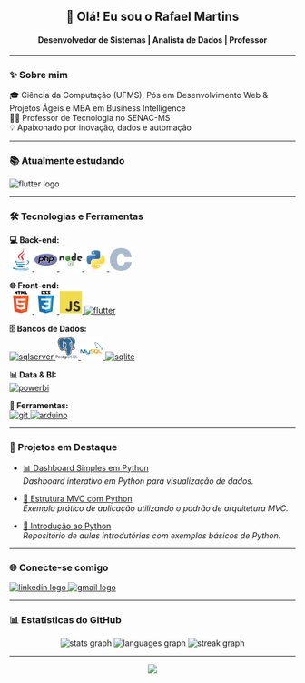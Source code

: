 <h2 align="center">👋 Olá! Eu sou o Rafael Martins</h2>
<h4 align="center">Desenvolvedor de Sistemas | Analista de Dados | Professor</h4>

---

### ✨ Sobre mim
🎓 Ciência da Computação (UFMS), Pós em Desenvolvimento Web & Projetos Ágeis e MBA em Business Intelligence  
👨‍🏫 Professor de Tecnologia no SENAC-MS  
💡 Apaixonado por inovação, dados e automação

---

### 📚 Atualmente estudando
<div align="left">
  <img src="https://cdn.jsdelivr.net/gh/devicons/devicon/icons/flutter/flutter-original.svg" height="40" width="52" alt="flutter logo"  />
</div>

---

### 🛠️ Tecnologias e Ferramentas

**💻 Back-end:**  
<a href="https://www.java.com/" target="_blank"> 
  <img src="https://raw.githubusercontent.com/devicons/devicon/master/icons/java/java-original.svg" alt="java" width="40" height="40"/> 
</a>
<a href="https://www.php.net/" target="_blank"> 
  <img src="https://raw.githubusercontent.com/devicons/devicon/master/icons/php/php-original.svg" alt="php" width="40" height="40"/> 
</a>
<a href="https://nodejs.org" target="_blank"> 
  <img src="https://raw.githubusercontent.com/devicons/devicon/master/icons/nodejs/nodejs-original-wordmark.svg" alt="nodejs" width="40" height="40"/> 
</a>
<a href="https://www.python.org" target="_blank"> 
  <img src="https://raw.githubusercontent.com/devicons/devicon/master/icons/python/python-original.svg" alt="python" width="40" height="40"/> 
</a>
<a href="https://www.cprogramming.com/" target="_blank"> 
  <img src="https://raw.githubusercontent.com/devicons/devicon/master/icons/c/c-original.svg" alt="c" width="40" height="40"/> 
</a>

**🌐 Front-end:**  
<a href="https://www.w3.org/html/" target="_blank"> 
  <img src="https://raw.githubusercontent.com/devicons/devicon/master/icons/html5/html5-original-wordmark.svg" alt="html5" width="40" height="40"/> 
</a> 
<a href="https://www.w3schools.com/css/" target="_blank"> 
  <img src="https://raw.githubusercontent.com/devicons/devicon/master/icons/css3/css3-original-wordmark.svg" alt="css3" width="40" height="40"/> 
</a>
<a href="https://developer.mozilla.org/en-US/docs/Web/JavaScript" target="_blank"> 
  <img src="https://raw.githubusercontent.com/devicons/devicon/master/icons/javascript/javascript-original.svg" alt="javascript" width="40" height="40"/> 
</a>
<a href="https://flutter.dev" target="_blank"> 
  <img src="https://cdn.jsdelivr.net/gh/devicons/devicon/icons/flutter/flutter-original.svg" alt="flutter" width="40" height="40"/> 
</a>

**🗄️ Bancos de Dados:**  
<a href="https://www.microsoft.com/pt-br/sql-server/sql-server-downloads" target="_blank"> 
  <img src="https://www.svgrepo.com/show/303229/microsoft-sql-server-logo.svg" alt="sqlserver" width="40" height="40"/> 
</a>
<a href="https://www.postgresql.org" target="_blank"> 
  <img src="https://raw.githubusercontent.com/devicons/devicon/master/icons/postgresql/postgresql-original-wordmark.svg" alt="postgresql" width="40" height="40"/> 
</a>
<a href="https://www.mysql.com/" target="_blank"> 
  <img src="https://raw.githubusercontent.com/devicons/devicon/master/icons/mysql/mysql-original-wordmark.svg" alt="mysql" width="40" height="40"/> 
</a>
<a href="https://www.sqlite.org/" target="_blank"> 
  <img src="https://www.vectorlogo.zone/logos/sqlite/sqlite-icon.svg" alt="sqlite" width="40" height="40"/> 
</a>

**📊 Data & BI:**  
<a href="https://powerbi.microsoft.com" target="_blank"> 
  <img src="https://upload.wikimedia.org/wikipedia/commons/c/cf/New_Power_BI_Logo.svg" alt="powerbi" width="40" height="40"/> 
</a>

**🔧 Ferramentas:**  
<a href="https://git-scm.com/" target="_blank"> 
  <img src="https://www.vectorlogo.zone/logos/git-scm/git-scm-icon.svg" alt="git" width="40" height="40"/> 
</a>
<a href="https://www.arduino.cc/" target="_blank"> 
  <img src="https://cdn.worldvectorlogo.com/logos/arduino-1.svg" alt="arduino" width="40" height="40"/> 
</a>
 

---

### 🚀 Projetos em Destaque
- [📊 Dashboard Simples em Python](https://github.com/rafaelchimenes/DashboardSimples-Python)  
  *Dashboard interativo em Python para visualização de dados.*

- [🧩 Estrutura MVC com Python](https://github.com/rafaelchimenes/aulas-mvc-python)  
  *Exemplo prático de aplicação utilizando o padrão de arquitetura MVC.*

- [🐍 Introdução ao Python](https://github.com/rafaelchimenes/aulas-introducao-python)  
  *Repositório de aulas introdutórias com exemplos básicos de Python.*


---

### 🌐 Conecte-se comigo
<div align="left">
  <a href="https://www.linkedin.com/in/rafael-martins-chimenes/" target="_blank">
    <img src="https://raw.githubusercontent.com/maurodesouza/profile-readme-generator/master/src/assets/icons/social/linkedin/default.svg" width="52" height="40" alt="linkedin logo"  />
  </a>
  <a href="mailto:rafaelmartinsch@gmail.com" target="_blank">
    <img src="https://raw.githubusercontent.com/maurodesouza/profile-readme-generator/master/src/assets/icons/social/gmail/default.svg" width="52" height="40" alt="gmail logo"  />
  </a>
</div>

---

### 📊 Estatísticas do GitHub
<div align="center">

  <!-- Estatísticas gerais -->
  <img src="https://github-readme-stats.vercel.app/api?username=rafaelchimenes&show_icons=true&theme=dracula&count_private=true" height="150" alt="stats graph" />

  <!-- Linguagens mais usadas -->
  <img src="https://github-readme-stats.vercel.app/api/top-langs/?username=rafaelchimenes&layout=compact&theme=dracula" height="150" alt="languages graph" />

  <!-- Streak (dias seguidos de contribuição) -->
  <img src="https://github-readme-streak-stats.herokuapp.com/?user=rafaelchimenes&theme=dracula" height="150" alt="streak graph" />

</div>

---

<div align="center">
  <img src="https://visitor-badge.laobi.icu/badge?page_id=rafaelchimenes&right_color=brown&left_text=Visitantes "  />
</div>
